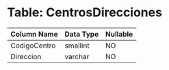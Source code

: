 # Table: CentrosDirecciones

| Column Name | Data Type | Nullable |
|-------------|-----------|----------|
| CodigoCentro | smallint | NO |
| Direccion | varchar | NO |
